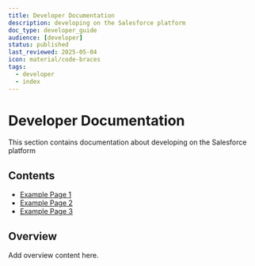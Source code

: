 ```yaml
---
title: Developer Documentation
description: developing on the Salesforce platform
doc_type: developer_guide
audience: [developer]
status: published
last_reviewed: 2025-05-04
icon: material/code-braces
tags:
  - developer
  - index
---
```


# Developer Documentation

This section contains documentation about developing on the Salesforce platform

## Contents

- [Example Page 1](#)
- [Example Page 2](#)
- [Example Page 3](#)

## Overview

Add overview content here.
